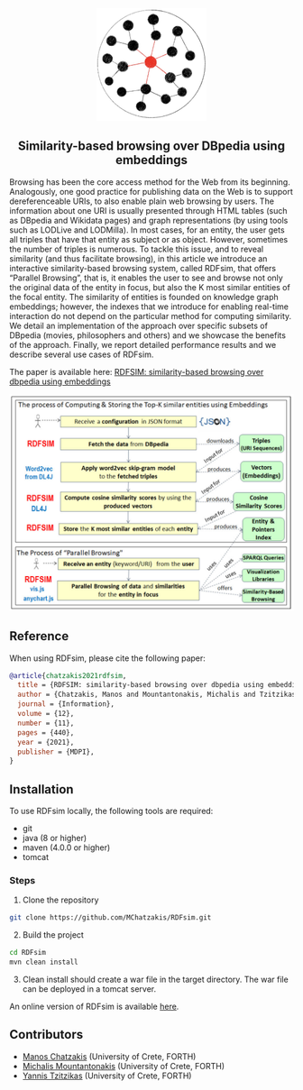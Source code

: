 <p align="center">
<img src="./assets/rdfsim-logo.jpg" alt="RDFsim Logo" height="200"> 
</p>

<!--<h1 align="center">RDFsim</h1>-->
<h2 align="center">Similarity-based browsing over DBpedia using embeddings</h2>

Browsing has been the core access method for the Web from its beginning. Analogously, one good practice for publishing data on the Web is to support dereferenceable URIs, to also enable plain web browsing by users. The information about one URI is usually presented through HTML tables (such as DBpedia and Wikidata pages) and graph representations (by using tools such as LODLive and LODMilla). In most cases, for an entity, the user gets all triples that have that entity as subject or as object. However, sometimes the number of triples is numerous. To tackle this issue, and to reveal similarity (and thus facilitate browsing), in this article we introduce an interactive similarity-based browsing system, called RDFsim, that offers “Parallel Browsing”, that is, it enables the user to see and browse not only the original data of the entity in focus, but also the K most similar entities of the focal entity. The similarity of entities is founded on knowledge graph embeddings; however, the indexes that we introduce for enabling real-time interaction do not depend on the particular method for computing similarity. We detail an implementation of the approach over specific subsets of DBpedia (movies, philosophers and others) and we showcase the benefits of the approach. Finally, we report detailed performance results and we describe several use cases of RDFsim.

The paper is available here: [RDFSIM: similarity-based browsing over dbpedia using embeddings](https://mchatzakis.github.io/assets/pdf/rdfsim.pdf)

<p align="center">
<img src="./assets/rdfsim-overview.png" alt="RDFsim Overview"> 
</p>

## Reference
When using RDFsim, please cite the following paper:
```bibtex
@article{chatzakis2021rdfsim,
  title = {RDFSIM: similarity-based browsing over dbpedia using embeddings},
  author = {Chatzakis, Manos and Mountantonakis, Michalis and Tzitzikas, Yannis},
  journal = {Information},
  volume = {12},
  number = {11},
  pages = {440},
  year = {2021},
  publisher = {MDPI},
}
```

## Installation
To use RDFsim locally, the following tools are required:
- git
- java (8 or higher)
- maven (4.0.0 or higher)
- tomcat

### Steps
1. Clone the repository
```bash
git clone https://github.com/MChatzakis/RDFsim.git
```

2. Build the project
```bash
cd RDFsim
mvn clean install
```

3. Clean install should create a war file in the target directory. The war file can be deployed in a tomcat server.

An online version of RDFsim is available [here](https://demos.isl.ics.forth.gr/RDFsim/).

## Contributors
- [Manos Chatzakis](https://mchatzakis.github.io/) (University of Crete, FORTH)
- [Michalis Mountantonakis](https://users.ics.forth.gr/~mountant/) (University of Crete, FORTH)
- [Yannis Tzitzikas](https://users.ics.forth.gr/~tzitzik/) (University of Crete, FORTH)